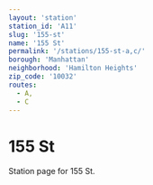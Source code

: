 ```yaml
---
layout: 'station'
station_id: 'A11'
slug: '155-st'
name: '155 St'
permalink: '/stations/155-st-a,c/'
borough: 'Manhattan'
neighborhood: 'Hamilton Heights'
zip_code: '10032'
routes:
  - A,
  - C
---
```

# 155 St

Station page for 155 St.

